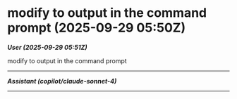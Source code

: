 <!-- Generated by SpecStory -->

<!-- vscode Session 1b5f187b-83f0-40ab-93b1-8ef45e626321 (2025-09-29 05:50Z) -->

# modify to output in the command prompt (2025-09-29 05:50Z)

_**User (2025-09-29 05:51Z)**_

modify to output in the command prompt

---

_**Assistant (copilot/claude-sonnet-4)**_



---

